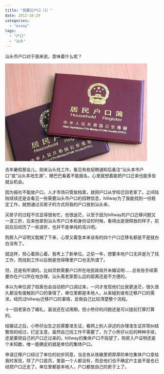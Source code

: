 ```yaml
---
title: "我要迁户口（1）"
date: 2012-10-29
categories: 
  - "essay"
tags: 
  - "户口"
  - "汕头"
---
```


汕头市户口对于我来说，意味着什么呢？

![f907e0c099327b4ac8696a3d7a2a839c](images/8134638262_edd502cf56_z.jpg)

去年暑假那会儿，刚来汕头找工作，看见有些招聘通知后备注“汕头本市户口”或“汕头本地生源”，眼巴巴看着不能报名，心里就想着能把户口迁来也能多些就业机会。

因为报社不能放户口，人才市场只管放档案，就把户口从学校迁回老家了。之间陆陆续续还是会看见一些需要汕头市户口的招聘信息，hillway为了我能找到一份稳定工作，就想通过买房子的方式将我的户口放到汕头来。

买房子的过程不仅显得很匆忙，也很迷茫，以至于因为hillway的户口迁移问题又一波三折，后来他拿到汕头市户口本和身份证的时候，看得出是很释放的样子，前前后后经历了一些波折，也并不是单纯的高兴吧。

购房入户证明又耽搁了下来，心里又着急本来该有的四个户口迁移名额是不是就白白没有了。

就这样，担心着担心着，我考上了新单位。之前一年，想要本地户口无非是为了找工作，而找到工作以后倒是觉得哪里户口也无所谓了。

但，还是有所谓的。比如贷款需要户口所在地民政局开未婚证明……总有些手续需要你在户口所在地办理，汕头离老家那么远的距离还是不方便的。

本以为单位调了档案也会自动把户口调过来，一问才发现他们比我更迷茫，很久很久都没有接触到户口的事情了，单位里都是本地人，从来碰到谁有迁移户口的需求。经历过hillway迁移户口的事情，反倒自己比较清楚整个流程。

十一回老家办了婚礼，虽说还在试用期，但小熊仔的问题还是可以提前打算打算的。

结婚证之后，小熊仔出生之前需要准生证，看网上别人讲述的办理准生证异常纠结繁琐的经过，打定主意，虽然自己找工作不需要了，为了小熊仔以后的种种手续，还是要把自己的户口迁过来的。hillway的集体户口不指望了，购房入户证明还是个未知数，唯一能确定的就是单位的集体户口。

申请迁移户口经过了单位的初步同意，当总务从铁箱里把厚厚的单位集体户口拿给我时发现，除了户口首页，里面一个人都没有，而且他们也不确定户主是不是也已经把户口迁走了。单位里都是本地人，户口都放自己的房子上了。
